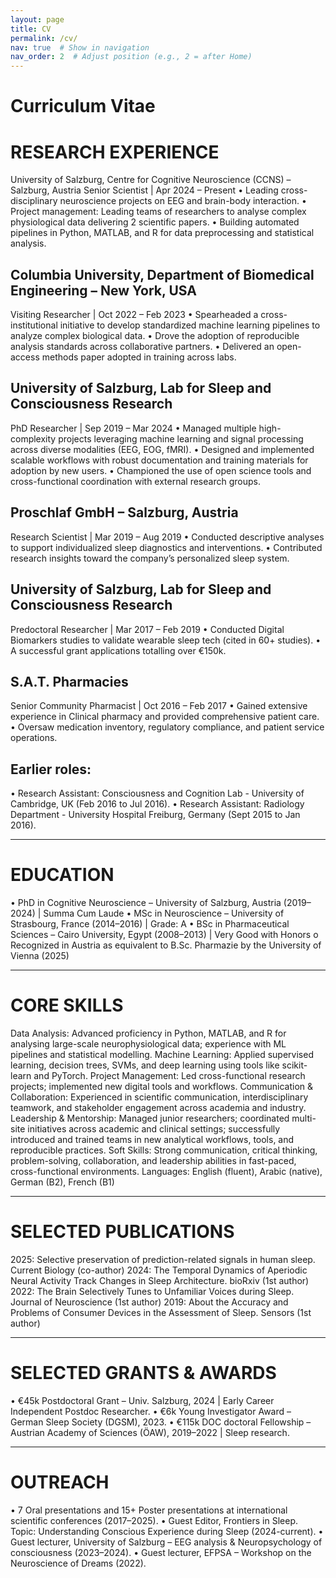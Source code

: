 ```yaml
---
layout: page
title: CV
permalink: /cv/
nav: true  # Show in navigation
nav_order: 2  # Adjust position (e.g., 2 = after Home)
---
```


# Curriculum Vitae

# RESEARCH EXPERIENCE
University of Salzburg, Centre for Cognitive Neuroscience (CCNS) – Salzburg, Austria
Senior Scientist | Apr 2024 – Present
•	Leading cross-disciplinary neuroscience projects on EEG and brain-body interaction.
•	Project management: Leading teams of researchers to analyse complex physiological data delivering 2 scientific papers.
•	Building automated pipelines in Python, MATLAB, and R for data preprocessing and statistical analysis.

## Columbia University, Department of Biomedical Engineering – New York, USA
Visiting Researcher | Oct 2022 – Feb 2023
•	Spearheaded a cross-institutional initiative to develop standardized machine learning pipelines to analyze complex biological data.
•	Drove the adoption of reproducible analysis standards across collaborative partners.
•	Delivered an open-access methods paper adopted in training across labs.

## University of Salzburg, Lab for Sleep and Consciousness Research
PhD Researcher | Sep 2019 – Mar 2024
•	Managed multiple high-complexity projects leveraging machine learning and signal processing across diverse modalities (EEG, EOG, fMRI).
•	Designed and implemented scalable workflows with robust documentation and training materials for adoption by new users.
•	Championed the use of open science tools and cross-functional coordination with external research groups.

## Proschlaf GmbH – Salzburg, Austria
Research Scientist | Mar 2019 – Aug 2019
•	Conducted descriptive analyses to support individualized sleep diagnostics and interventions.
•	Contributed research insights toward the company’s personalized sleep system.

## University of Salzburg, Lab for Sleep and Consciousness Research
Predoctoral Researcher | Mar 2017 – Feb 2019
•	Conducted Digital Biomarkers studies to validate wearable sleep tech (cited in 60+ studies). 
•	A successful grant applications totalling over €150k.

## S.A.T. Pharmacies
Senior Community Pharmacist | Oct 2016 – Feb 2017
•	Gained extensive experience in Clinical pharmacy and provided comprehensive patient care.
•	Oversaw medication inventory, regulatory compliance, and patient service operations.

## Earlier roles: 
•	Research Assistant: Consciousness and Cognition Lab - University of Cambridge, UK (Feb 2016 to Jul 2016).
•	Research Assistant: Radiology Department - University Hospital Freiburg, Germany (Sept 2015 to Jan 2016).
________________________________________
# EDUCATION
•	PhD in Cognitive Neuroscience – University of Salzburg, Austria (2019–2024) | Summa Cum Laude
•	MSc in Neuroscience – University of Strasbourg, France (2014–2016) | Grade: A
•	BSc in Pharmaceutical Sciences – Cairo University, Egypt (2008–2013) | Very Good with Honors
o	Recognized in Austria as equivalent to B.Sc. Pharmazie by the University of Vienna (2025)
________________________________________
# CORE SKILLS
Data Analysis: Advanced proficiency in Python, MATLAB, and R for analysing large-scale neurophysiological data; experience with ML pipelines and statistical modelling.
Machine Learning: Applied supervised learning, decision trees, SVMs, and deep learning using tools like scikit-learn and PyTorch.
Project Management: Led cross-functional research projects; implemented new digital tools and workflows.
Communication & Collaboration: Experienced in scientific communication, interdisciplinary teamwork, and stakeholder engagement across academia and industry.
Leadership & Mentorship: Managed junior researchers; coordinated multi-site initiatives across academic and clinical settings; successfully introduced and trained teams in new analytical workflows, tools, and reproducible practices.
Soft Skills: Strong communication, critical thinking, problem-solving, collaboration, and leadership abilities in fast-paced, cross-functional environments.
Languages: English (fluent), Arabic (native), German (B2), French (B1)
________________________________________

# SELECTED PUBLICATIONS                   
2025: Selective preservation of prediction-related signals in human sleep. Current Biology (co-author)
2024: The Temporal Dynamics of Aperiodic Neural Activity Track Changes in Sleep Architecture. bioRxiv (1st author)
2022: The Brain Selectively Tunes to Unfamiliar Voices during Sleep. Journal of Neuroscience (1st author)
2019: About the Accuracy and Problems of Consumer Devices in the Assessment of Sleep. Sensors (1st author)
________________________________________

# SELECTED GRANTS & AWARDS
•	€45k Postdoctoral Grant – Univ. Salzburg, 2024 | Early Career Independent Postdoc Researcher.
•	€6k Young Investigator Award – German Sleep Society (DGSM), 2023.
•	€115k DOC doctoral Fellowship – Austrian Academy of Sciences (ÖAW), 2019–2022 | Sleep research.
________________________________________
# OUTREACH
•	7 Oral presentations and 15+ Poster presentations at international scientific conferences (2017–2025).
•	Guest Editor, Frontiers in Sleep. Topic: Understanding Conscious Experience during Sleep (2024-current).
•	Guest lecturer, University of Salzburg – EEG analysis & Neuropsychology of consciousness (2023–2024).
•	Guest lecturer, EFPSA – Workshop on the Neuroscience of Dreams (2022).
